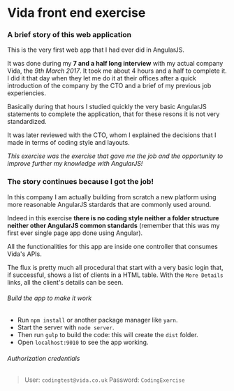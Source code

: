 # Vida front end exercise

### A brief story of this web application

This is the very first web app that I had ever did in AngularJS.

It was done during my **7 and a half long interview** with my actual company Vida, the *9th March 2017*. It took me about 4 hours and a half to complete it. I did it that day when they let me do it at their offices after a quick introduction of the company by the CTO and a brief of my previous job experiencies.

Basically during that hours I studied quickly the very basic AngularJS statements to complete the application, that for these resons it is not very standardized.

It was later reviewed with the CTO, whom I explained the decisions that I made in terms of coding style and layouts. 

*This exercise was the exercise that gave me the job and the opportunity to improve further my knowledge with AngularJS!*

### The story continues because I got the job!

In this company I am actually building from scratch a new platform using more reasonable AngularJS stardards that are commonly used around.

Indeed in this exercise **there is no coding style neither a folder structure neither other AngularJS common standards** (remember that this was my first ever single page app done using Angular).

All the functionalities for this app are inside one controller that consumes Vida's APIs.

The flux is pretty much all procedural that start with a very basic login that, if successful, shows a list of clients in a HTML table. With the `More Details` links, all the client's details can be seen.

###### Build the app to make it work

- Run `npm install` or another package manager like `yarn`.
- Start the server with `node server`.
- Then run `gulp` to build the code: this will create the `dist` folder.
- Open `localhost:9010` to see the app working.

###### Authorization credentials

> User: `codingtest@vida.co.uk`
Password: `CodingExercise`
